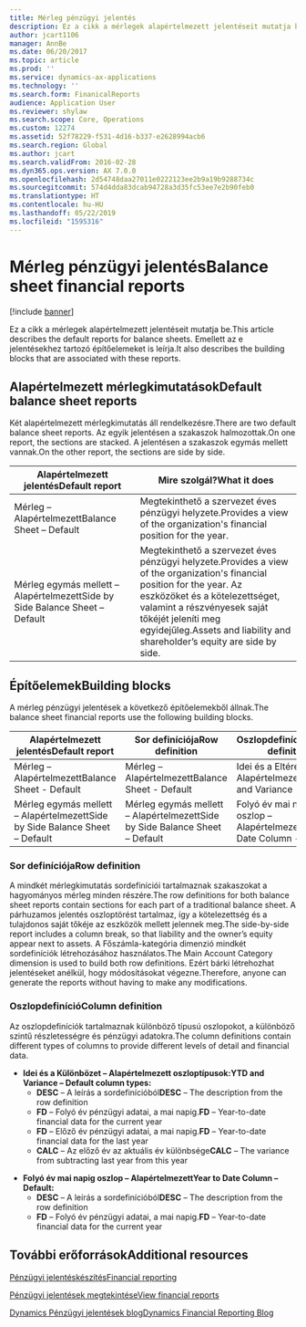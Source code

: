 ```yaml
---
title: Mérleg pénzügyi jelentés
description: Ez a cikk a mérlegek alapértelmezett jelentéseit mutatja be. Emellett az e jelentésekhez tartozó építőelemeket is leírja.
author: jcart1106
manager: AnnBe
ms.date: 06/20/2017
ms.topic: article
ms.prod: ''
ms.service: dynamics-ax-applications
ms.technology: ''
ms.search.form: FinanicalReports
audience: Application User
ms.reviewer: shylaw
ms.search.scope: Core, Operations
ms.custom: 12274
ms.assetid: 52f78229-f531-4d16-b337-e2628994acb6
ms.search.region: Global
ms.author: jcart
ms.search.validFrom: 2016-02-28
ms.dyn365.ops.version: AX 7.0.0
ms.openlocfilehash: 2d54748daa27011e0222123ee2b9a19b9288734c
ms.sourcegitcommit: 574d4dda83dcab94728a3d35fc53ee7e2b90feb0
ms.translationtype: HT
ms.contentlocale: hu-HU
ms.lasthandoff: 05/22/2019
ms.locfileid: "1595316"
---
```

# <a name="balance-sheet-financial-reports"></a><span data-ttu-id="73e52-104">Mérleg pénzügyi jelentés</span><span class="sxs-lookup"><span data-stu-id="73e52-104">Balance sheet financial reports</span></span>

[!include [banner](../includes/banner.md)]

<span data-ttu-id="73e52-105">Ez a cikk a mérlegek alapértelmezett jelentéseit mutatja be.</span><span class="sxs-lookup"><span data-stu-id="73e52-105">This article describes the default reports for balance sheets.</span></span> <span data-ttu-id="73e52-106">Emellett az e jelentésekhez tartozó építőelemeket is leírja.</span><span class="sxs-lookup"><span data-stu-id="73e52-106">It also describes the building blocks that are associated with these reports.</span></span> 

<a name="default-balance-sheet-reports"></a><span data-ttu-id="73e52-107">Alapértelmezett mérlegkimutatások</span><span class="sxs-lookup"><span data-stu-id="73e52-107">Default balance sheet reports</span></span>
-----------------------------

<span data-ttu-id="73e52-108">Két alapértelmezett mérlegkimutatás áll rendelkezésre.</span><span class="sxs-lookup"><span data-stu-id="73e52-108">There are two default balance sheet reports.</span></span> <span data-ttu-id="73e52-109">Az egyik jelentésen a szakaszok halmozottak.</span><span class="sxs-lookup"><span data-stu-id="73e52-109">On one report, the sections are stacked.</span></span> <span data-ttu-id="73e52-110">A jelentésen a szakaszok egymás mellett vannak.</span><span class="sxs-lookup"><span data-stu-id="73e52-110">On the other report, the sections are side by side.</span></span>

| <span data-ttu-id="73e52-111">Alapértelmezett jelentés</span><span class="sxs-lookup"><span data-stu-id="73e52-111">Default report</span></span>                       | <span data-ttu-id="73e52-112">Mire szolgál?</span><span class="sxs-lookup"><span data-stu-id="73e52-112">What it does</span></span>                                                                                                                           |
|--------------------------------------|----------------------------------------------------------------------------------------------------------------------------------------|
| <span data-ttu-id="73e52-113">Mérleg – Alapértelmezett</span><span class="sxs-lookup"><span data-stu-id="73e52-113">Balance Sheet – Default</span></span>              | <span data-ttu-id="73e52-114">Megtekinthető a szervezet éves pénzügyi helyzete.</span><span class="sxs-lookup"><span data-stu-id="73e52-114">Provides a view of the organization's financial position for the year.</span></span>                                                                 |
| <span data-ttu-id="73e52-115">Mérleg egymás mellett – Alapértelmezett</span><span class="sxs-lookup"><span data-stu-id="73e52-115">Side by Side Balance Sheet – Default</span></span> | <span data-ttu-id="73e52-116">Megtekinthető a szervezet éves pénzügyi helyzete.</span><span class="sxs-lookup"><span data-stu-id="73e52-116">Provides a view of the organization's financial position for the year.</span></span> <span data-ttu-id="73e52-117">Az eszközöket és a kötelezettséget, valamint a részvényesek saját tőkéjét jeleníti meg egyidejűleg.</span><span class="sxs-lookup"><span data-stu-id="73e52-117">Assets and liability and shareholder’s equity are side by side.</span></span> |

## <a name="building-blocks"></a><span data-ttu-id="73e52-118">Építőelemek</span><span class="sxs-lookup"><span data-stu-id="73e52-118">Building blocks</span></span>
<span data-ttu-id="73e52-119">A mérleg pénzügyi jelentések a következő építőelemekből állnak.</span><span class="sxs-lookup"><span data-stu-id="73e52-119">The balance sheet financial reports use the following building blocks.</span></span>

| <span data-ttu-id="73e52-120">Alapértelmezett jelentés</span><span class="sxs-lookup"><span data-stu-id="73e52-120">Default report</span></span>                       | <span data-ttu-id="73e52-121">Sor definíciója</span><span class="sxs-lookup"><span data-stu-id="73e52-121">Row definition</span></span>                       | <span data-ttu-id="73e52-122">Oszlopdefiníció</span><span class="sxs-lookup"><span data-stu-id="73e52-122">Column definition</span></span>             |
|--------------------------------------|--------------------------------------|-------------------------------|
| <span data-ttu-id="73e52-123">Mérleg – Alapértelmezett</span><span class="sxs-lookup"><span data-stu-id="73e52-123">Balance Sheet - Default</span></span>              | <span data-ttu-id="73e52-124">Mérleg – Alapértelmezett</span><span class="sxs-lookup"><span data-stu-id="73e52-124">Balance Sheet - Default</span></span>              | <span data-ttu-id="73e52-125">Idei és a Eltérés – Alapértelmezett</span><span class="sxs-lookup"><span data-stu-id="73e52-125">YTD and Variance - Default</span></span>    |
| <span data-ttu-id="73e52-126">Mérleg egymás mellett – Alapértelmezett</span><span class="sxs-lookup"><span data-stu-id="73e52-126">Side by Side Balance Sheet – Default</span></span> | <span data-ttu-id="73e52-127">Mérleg egymás mellett – Alapértelmezett</span><span class="sxs-lookup"><span data-stu-id="73e52-127">Side by Side Balance Sheet – Default</span></span> | <span data-ttu-id="73e52-128">Folyó év mai napig oszlop – Alapértelmezett</span><span class="sxs-lookup"><span data-stu-id="73e52-128">Year to Date Column - Default</span></span> |

### <a name="row-definition"></a><span data-ttu-id="73e52-129">Sor definíciója</span><span class="sxs-lookup"><span data-stu-id="73e52-129">Row definition</span></span>

<span data-ttu-id="73e52-130">A mindkét mérlegkimutatás sordefiníciói tartalmaznak szakaszokat a hagyományos mérleg minden részére.</span><span class="sxs-lookup"><span data-stu-id="73e52-130">The row definitions for both balance sheet reports contain sections for each part of a traditional balance sheet.</span></span> <span data-ttu-id="73e52-131">A párhuzamos jelentés oszloptörést tartalmaz, így a kötelezettség és a tulajdonos saját tőkéje az eszközök mellett jelennek meg.</span><span class="sxs-lookup"><span data-stu-id="73e52-131">The side-by-side report includes a column break, so that liability and the owner’s equity appear next to assets.</span></span> <span data-ttu-id="73e52-132">A Főszámla-kategória dimenzió mindkét sordefiníciók létrehozásához használatos.</span><span class="sxs-lookup"><span data-stu-id="73e52-132">The Main Account Category dimension is used to build both row definitions.</span></span> <span data-ttu-id="73e52-133">Ezért bárki létrehozhat jelentéseket anélkül, hogy módosításokat végezne.</span><span class="sxs-lookup"><span data-stu-id="73e52-133">Therefore, anyone can generate the reports without having to make any modifications.</span></span>

### <a name="column-definition"></a><span data-ttu-id="73e52-134">Oszlopdefiníció</span><span class="sxs-lookup"><span data-stu-id="73e52-134">Column definition</span></span>

<span data-ttu-id="73e52-135">Az oszlopdefiníciók tartalmaznak különböző típusú oszlopokot, a különböző szintű részletességre és pénzügyi adatokra.</span><span class="sxs-lookup"><span data-stu-id="73e52-135">The column definitions contain different types of columns to provide different levels of detail and financial data.</span></span>

-   <span data-ttu-id="73e52-136">**Idei és a Különbözet – Alapértelmezett oszloptípusok:**</span><span class="sxs-lookup"><span data-stu-id="73e52-136">**YTD and Variance – Default column types:**</span></span>
    -   <span data-ttu-id="73e52-137">**DESC** – A leírás a sordefinícióból</span><span class="sxs-lookup"><span data-stu-id="73e52-137">**DESC** – The description from the row definition</span></span>
    -   <span data-ttu-id="73e52-138">**FD** – Folyó év pénzügyi adatai, a mai napig.</span><span class="sxs-lookup"><span data-stu-id="73e52-138">**FD** – Year-to-date financial data for the current year</span></span>
    -   <span data-ttu-id="73e52-139">**FD** – Előző év pénzügyi adatai, a mai napig.</span><span class="sxs-lookup"><span data-stu-id="73e52-139">**FD** – Year-to-date financial data for the last year</span></span>
    -   <span data-ttu-id="73e52-140">**CALC** – Az előző év az aktuális év különbsége</span><span class="sxs-lookup"><span data-stu-id="73e52-140">**CALC** – The variance from subtracting last year from this year</span></span>

<!-- -->

-   <span data-ttu-id="73e52-141">**Folyó év mai napig oszlop – Alapértelmezett**</span><span class="sxs-lookup"><span data-stu-id="73e52-141">**Year to Date Column – Default:**</span></span>
    -   <span data-ttu-id="73e52-142">**DESC** – A leírás a sordefinícióból</span><span class="sxs-lookup"><span data-stu-id="73e52-142">**DESC** – The description from the row definition</span></span>
    -   <span data-ttu-id="73e52-143">**FD** – Folyó év pénzügyi adatai, a mai napig.</span><span class="sxs-lookup"><span data-stu-id="73e52-143">**FD** – Year-to-date financial data for the current year</span></span>



<a name="additional-resources"></a><span data-ttu-id="73e52-144">További erőforrások</span><span class="sxs-lookup"><span data-stu-id="73e52-144">Additional resources</span></span>
--------

[<span data-ttu-id="73e52-145">Pénzügyi jelentéskészítés</span><span class="sxs-lookup"><span data-stu-id="73e52-145">Financial reporting</span></span>](financial-reporting-getting-started.md)

[<span data-ttu-id="73e52-146">Pénzügyi jelentések megtekintése</span><span class="sxs-lookup"><span data-stu-id="73e52-146">View financial reports</span></span>](view-financial-reports.md)

[<span data-ttu-id="73e52-147">Dynamics Pénzügyi jelentések blog</span><span class="sxs-lookup"><span data-stu-id="73e52-147">Dynamics Financial Reporting Blog</span></span>](https://blogs.msdn.com/b/dynamics_financial_reporting/)



